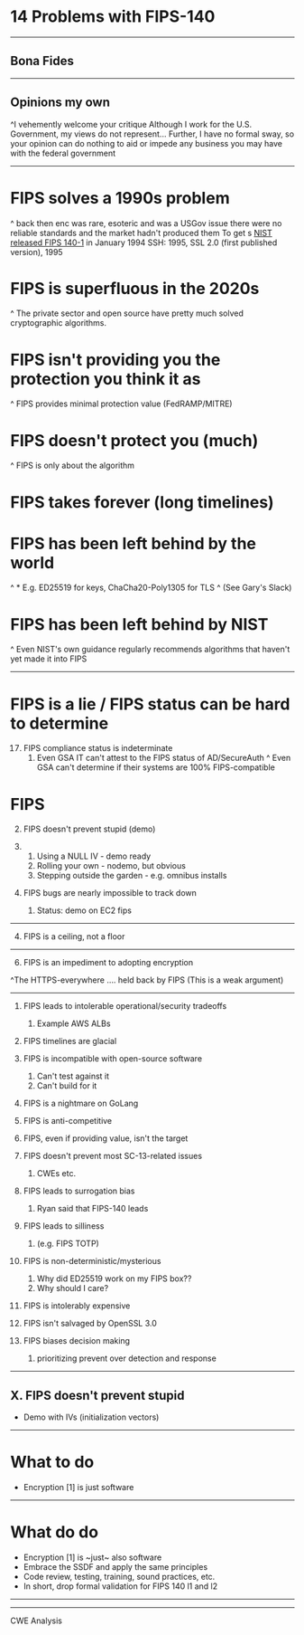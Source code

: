 # 14 Problems with FIPS-140

---


## Bona Fides


---

## Opinions my own


^I vehemently welcome your critique
Although I work for the U.S. Government, my views
do not represent...
Further, I have no formal sway, so your opinion
can do nothing to aid or impede any business you
may have with the federal government

---

# FIPS solves a 1990s problem 

^ back then enc was rare, esoteric and was a USGov issue
there were no reliable standards and the market hadn't produced them
To get s
[NIST released FIPS 140-1](https://tsapps.nist.gov/publication/get_pdf.cfm?pub_id=917970) in January 1994
SSH: 1995, SSL 2.0 (first published version), 1995

# FIPS is superfluous in the 2020s

^ The private sector and open source 
have pretty much solved cryptographic algorithms. 

# FIPS isn't providing you the protection you think it as

^ FIPS provides minimal protection value (FedRAMP/MITRE)

# FIPS doesn't protect you (much)

^ FIPS is only about the algorithm

# FIPS takes forever  (long timelines)

# FIPS has been left behind by the world

^ * E.g. ED25519 for keys, ChaCha20-Poly1305 for TLS
^ (See Gary's Slack)

# FIPS has been left behind by NIST

^ Even NIST's own guidance regularly 
recommends algorithms that haven't 
yet made it into FIPS 


--- 

# FIPS is a lie / FIPS status can be hard to determine

17. FIPS compliance status is indeterminate
    1.  Even GSA IT can't attest to the FIPS status of AD/SecureAuth
^ Even GSA can't determine if their systems 
are 100% FIPS-compatible

# FIPS 



2. FIPS doesn't prevent stupid (demo)
3. 
   1. Using a NULL IV - demo ready
   2. Rolling your own - nodemo, but obvious
   3. Stepping outside the garden - e.g. omnibus installs

1. FIPS bugs are nearly impossible to track down
   1. Status: demo on EC2 fips

---

4. FIPS is a ceiling, not a floor

---

6. FIPS is an impediment to adopting encryption 

^The HTTPS-everywhere  .... held back by FIPS 
(This is a weak argument)

---

1. FIPS leads to intolerable operational/security tradeoffs
   1. Example AWS ALBs

2.  FIPS timelines are glacial

3.  FIPS is incompatible with open-source software
    1.  Can't test against it
    2.  Can't build for it


4.  FIPS is a nightmare on GoLang


11. FIPS is anti-competitive


13. FIPS, even if providing value, isn't the target 

14. FIPS doesn't prevent most SC-13-related issues
    1.  CWEs etc.


15. FIPS leads to surrogation bias
    1.  Ryan said that FIPS-140 leads

16. FIPS leads to silliness 
    1.  (e.g. FIPS TOTP)

18. FIPS is non-deterministic/mysterious
    1.  Why did ED25519 work on my FIPS box??
    2.  Why should I care?


19. FIPS is intolerably expensive

20. FIPS isn't salvaged by OpenSSL 3.0

21. FIPS biases decision making 
    1.  prioritizing prevent over detection and response
---

## X. FIPS doesn't prevent stupid

* Demo with IVs (initialization vectors)

---
# What to do

* Encryption [1] is just software

---

# What do do

* Encryption [1] is ~just~ also software
* Embrace the SSDF and apply the same principles
* Code review, testing, training, sound practices, etc.
* In short, drop formal validation for FIPS 140 l1 and l2

---





---


CWE Analysis

